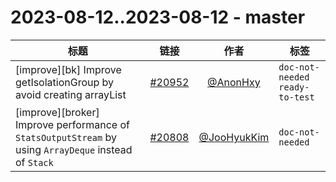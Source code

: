 # 2023-08-12..2023-08-12 - master
| 标题 | 链接 | 作者 | 标签 |
| - | :--: | :--: | - |
| [improve][bk] Improve getIsolationGroup by avoid creating arrayList | [#20952](https://github.com/apache/pulsar/pull/20952) | [@AnonHxy](https://github.com/AnonHxy) | `doc-not-needed` `ready-to-test`  | 
| [improve][broker] Improve performance of `StatsOutputStream` by using `ArrayDeque` instead of `Stack`  | [#20808](https://github.com/apache/pulsar/pull/20808) | [@JooHyukKim](https://github.com/JooHyukKim) | `doc-not-needed`  | 
